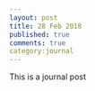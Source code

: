 ```yaml
---
layout: post
title: 28 Feb 2018
published: true
comments: true
category:journal
---
```

This is a journal post
